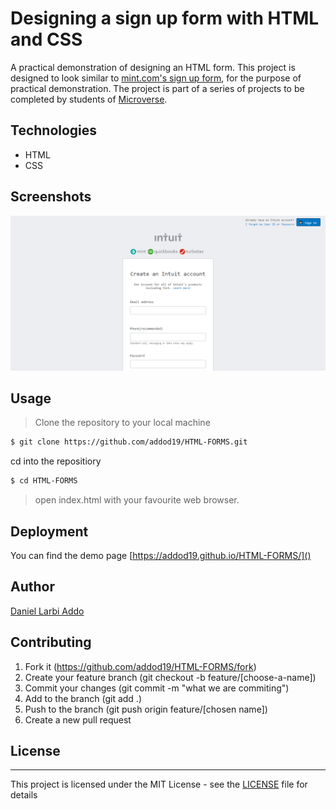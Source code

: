 # Designing a sign up form with HTML and CSS


A practical demonstration of designing an HTML form. This project is designed to look similar to [mint.com's sign up form](https://accounts.intuit.com/signup.html), for the purpose of practical demonstration. The project is part of a series of projects to be completed by students of [Microverse](https://www.microverse.org/ "The Global School for Remote Software Developers!").


## Technologies


- HTML
- CSS

## Screenshots

<img src="assets/icons/fa.png">

## Usage


> Clone the repository to your local machine

```sh
$ git clone https://github.com/addod19/HTML-FORMS.git
```

cd into the repositiory

```sh
$ cd HTML-FORMS
```
> open index.html with your favourite web browser.

## Deployment


You can find the demo page [https://addod19.github.io/HTML-FORMS/]()

## Author

[Daniel Larbi Addo](www.github.com/addod19)

## Contributing 


1.  Fork it (https://github.com/addod19/HTML-FORMS/fork)
2.  Create your feature branch (git checkout -b feature/[choose-a-name])
3.  Commit your changes (git commit -m "what we are commiting")
4.  Add to the branch (git add .)
5.  Push to the branch (git push origin feature/[chosen name])
6.  Create a new pull request

## License
----

This project is licensed under the MIT License - see the [LICENSE](./LICENSE.md) file for details
